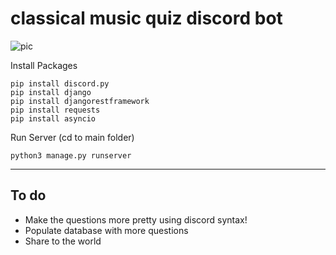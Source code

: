 # classical music quiz discord bot
![pic](https://static01.nyt.com/images/2011/01/05/arts/Composer-cover/Composer-cover-articleLarge.jpg?quality=75&auto=webp&disable=upscale)

Install Packages
```
pip install discord.py
pip install django
pip install djangorestframework
pip install requests
pip install asyncio
```

Run Server (cd to main folder)
```
python3 manage.py runserver
```
--- 
<h2>To do</h2>
<ul>
  <li>Make the questions more pretty using discord syntax!</li> 
  <li>Populate database with more questions</li>
  <li>Share to the world</li>
 </ul>
